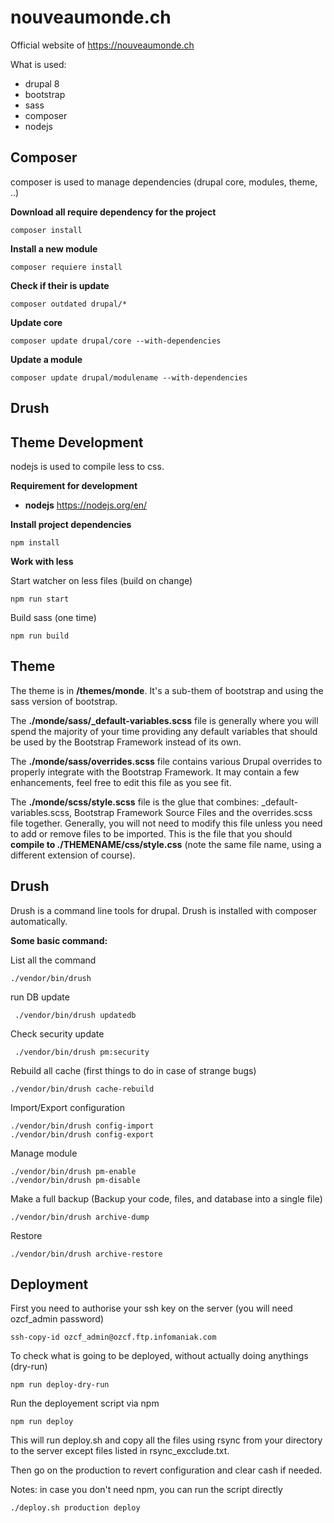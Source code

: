 # nouveaumonde.ch

Official website of https://nouveaumonde.ch

What is used:
- drupal 8
- bootstrap
- sass
- composer
- nodejs

## Composer
composer is used to manage dependencies (drupal core, modules, theme, ..)

**Download all require dependency for the project**

    composer install
   
**Install a new module**
   
    composer requiere install
       
**Check if their is update**
        
    composer outdated drupal/*
        
**Update core**

    composer update drupal/core --with-dependencies

**Update a module**

    composer update drupal/modulename --with-dependencies

## Drush


        
## Theme Development

nodejs is used to compile less to css.

**Requirement for development**

- **nodejs** https://nodejs.org/en/

**Install project dependencies**

    npm install

**Work with less**

Start watcher on less files (build on change)

    npm run start

Build sass (one time)

    npm run build
 
## Theme

The theme is in **/themes/monde**. It's a sub-them of bootstrap and using the sass version of bootstrap.

The **./monde/sass/_default-variables.scss** file is generally where you will spend the majority of your time providing any
default variables that should be used by the Bootstrap Framework instead of its own.

The **./monde/sass/overrides.scss** file contains various Drupal overrides to properly integrate with the Bootstrap Framework.
It may contain a few enhancements, feel free to edit this file as you see fit.

The **./monde/scss/style.scss** file is the glue that combines: 
_default-variables.scss, Bootstrap Framework Source Files and the overrides.scss file together.
 Generally, you will not need to modify this file unless you need to add or remove files to be imported.
 This is the file that you should **compile to ./THEMENAME/css/style.css**
 (note the same file name, using a different extension of course).


## Drush

Drush is a command line tools for drupal. Drush is installed with composer automatically.

**Some basic command:**

List all the command

    ./vendor/bin/drush
    
run DB update
    
     ./vendor/bin/drush updatedb
            
Check security update
    
     ./vendor/bin/drush pm:security

Rebuild all cache (first things to do in case of strange bugs)

    ./vendor/bin/drush cache-rebuild
    
Import/Export configuration

    ./vendor/bin/drush config-import
    ./vendor/bin/drush config-export
    
Manage module

    ./vendor/bin/drush pm-enable
    ./vendor/bin/drush pm-disable
   
Make a full backup (Backup your code, files, and database into a single file)

    ./vendor/bin/drush archive-dump
   
Restore

    ./vendor/bin/drush archive-restore

## Deployment

First you need to authorise your ssh key on the server (you will need ozcf_admin password)

    ssh-copy-id ozcf_admin@ozcf.ftp.infomaniak.com
    
To check what is going to be deployed, without actually doing anythings (dry-run)

    npm run deploy-dry-run

Run the deployement script via npm

    npm run deploy
    
    
This will run deploy.sh and copy all the files using rsync from your directory to the server except files listed in
rsync_excclude.txt.

Then go on the production to revert configuration and clear cash if needed.

Notes: in case you don't need npm, you can run the script directly

    ./deploy.sh production deploy

